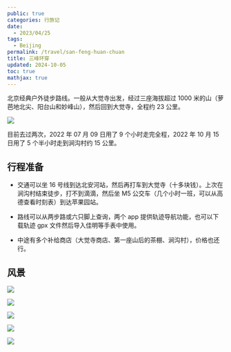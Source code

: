 ```yaml
---
public: true
categories: 行旅记
date:
  - 2023/04/25
tags:
  - Beijing
permalink: /travel/san-feng-huan-chuan
title: 三峰环穿
updated: 2024-10-05
toc: true
mathjax: true
---
```


北京经典户外徒步路线。一般从大觉寺出发，经过三座海拔超过 1000 米的山（萝芭地北尖、阳台山和妙峰山），然后回到大觉寺，全程约 23 公里。

<!--more-->

![](https://media.xiang578.com/202304242213736-%e4%b8%89%e5%b3%b0.png)

目前去过两次，2022 年 07 月 09 日用了 9 个小时走完全程，2022 年 10 月 15 日用了 5  个半小时走到涧沟村约 15 公里。

## 行程准备

  + 交通可以坐 16 号线到达北安河站，然后再打车到大觉寺（十多块钱）。上次在涧沟村结束徒步，打不到滴滴，然后坐 M5 公交车（几个小时一班，可以从高德查看时刻表）到达苹果园站。

  + 路线可以从两步路或六只脚上查询，两个 app 提供轨迹导航功能，也可以下载轨迹 gpx 文件然后导入佳明等手表中使用。

  + 中途有多个补给商店（大觉寺商店、第一座山后的茶棚、涧沟村），价格也还行。

## 风景

![](https://media.xiang578.com/202304252214624.jpg)

![](https://media.xiang578.com/202304252214617.jpg)

![](https://media.xiang578.com/202304252214609.jpg)

![](https://media.xiang578.com/202304252214587.jpg)

![](https://media.xiang578.com/202304252214630.jpg)


